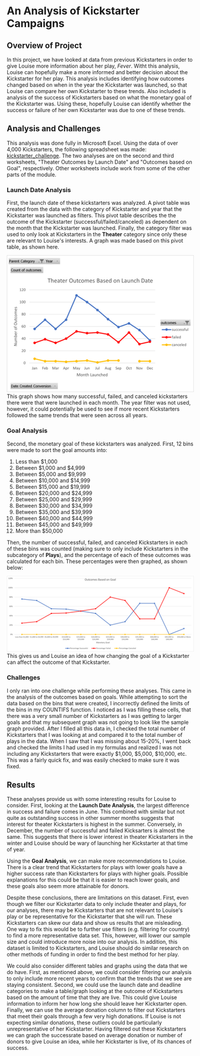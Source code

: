 # An Analysis of Kickstarter Campaigns

## Overview of Project
In this project, we have looked at data from previous Kickstarters in order to give Louise more information about her play, *Fever*. Witht this analysis, Louise can hopefully make a more informed and better decision about the Kickstarter for her play. This analysis includes identifying how outcomes changed based on when in the year the Kickstarter was launched, so that Louise can compare her own Kickstarter to these trends. Also included is analysis of the success of Kickstarters based on what the monetary goal of the Kickstarter was. Using these, hopefully Louise can identify whether the success or failure of her own Kickstarter was due to one of these trends.

## Analysis and Challenges
This analysis was done fully in Microsoft Excel. Using the data of over 4,000 Kickstarters, the following spreadsheet was made: [kickstarter_challenge](https://github.com/bchillman/kickstarter-analysis/blob/main/Kickstarter_Challenge.zip). The two analyses are on the second and third worksheets, "Theater Outcomes by Launch Date" and "Outcomes based on Goal", respectively. Other worksheets include work from some of the other parts of the module.
### Launch Date Analysis
First, the launch date of these kickstarters was analyzed. A pivot table was created from the data with the category of Kickstarter and year that the Kickstarter was launched as filters. This pivot table describes the the outcome of the Kickstarter (successful/failed/canceled) as dependent on the month that the Kickstarter was launched. Finally, the category filter was used to only look at Kickstarters in the **Theater** category since only these are relevant to Louise's interests. A graph was made based on this pivot table, as shown here.

![Theater_Outcomes_vs_Launch.png](https://github.com/bchillman/kickstarter-analysis/blob/main/Resources/Theater_Outcomes_vs_Launch.png)
This graph shows how many successful, failed, and canceled kickstarters there were that were launched in each month. The year filter was not used, however, it could potentially be used to see if more recent Kickstarters followed the same trends that were seen across all years.
### Goal Analysis
Second, the monetary goal of these kickstarters was analyzed. First, 12 bins were made to sort the goal amounts into:
1. Less than $1,000
2. Between $1,000 and $4,999
3. Between $5,000 and $9,999
4. Between $10,000 and $14,999
5. Between $15,000 and $19,999
6. Between $20,000 and $24,999
7. Between $25,000 and $29,999
8. Between $30,000 and $34,999
9. Between $35,000 and $39,999
10. Between $40,000 and $44,999
11. Between $45,000 and $49,999
12. More than $50,000

Then, the number of successful, failed, and canceled Kickstarters in each of these bins was counted (making sure to only include Kickstarters in the subcategory of **Plays**), and the percentage of each of these outcomes was calculated for each bin. These percentages were then graphed, as shown below:

![Outcomes_vs_Goal.png](https://github.com/bchillman/kickstarter-analysis/blob/main/Resources/Outcomes_vs_Goals.png)
This gives us and Louise an idea of how changing the goal of a Kickstarter can affect the outcome of that Kickstarter.
### Challenges
I only ran into one challenge while performing these analyses. This came in the analysis of the outcomes based on goals. While attempting to sort the data based on the bins that were created, I incorrectly defined the limits of the bins in my COUNTIFS function. I noticed as I was filling these cells, that there was a very small number of Kickstarters as I was getting to larger goals and that my subsequent graph was not going to look like the sample graph provided. After I filled all this data in, I checked the total number of Kickstarters that I was looking at and compared it to the total number of plays in the data. When I saw that I was missing about 15-20%, I went back and checked the limits I had used in my formulas and realized I was not including any Kickstarters that were exactly $1,000, $5,000, $10,000, etc. This was a fairly quick fix, and was easily checked to make sure it was fixed.
## Results
These analyses provide us with some interesting results for Louise to consider. First, looking at the **Launch Date Analysis**, the largest difference in success and failure comes in June. This combined with similar but not quite as outstanding success in other summer months suggests that interest for theater Kickstarters is highest in the summer. Conversely, in December, the number of successful and failed Kicksarters is almost the same. This suggests that there is lower interest in theater Kickstarters in the winter and Louise should be wary of launching her Kickstarter at that time of year.

Using the **Goal Analysis**, we can make more recommendations to Louise. There is a clear trend that Kickstarters for plays with lower goals have a higher success rate than Kickstarters for plays with higher goals. Possible explanations for this could be that it is easier to reach lower goals, and these goals also seem more attainable for donors. 

Despite these conclusions, there are limitations on this dataset. First, even though we filter our Kickstarter data to only include theater and plays, for our analyses, there may be Kickstarters that are not relevant to Louise's play or be representative for the Kickstarter that she will run. These Kickstarters can skew our data and show us results that are misleading. One way to fix this would be to further use filters (e.g. filtering for country) to find a more representative data set. This, however, will lower our sample size and could introduce more noise into our analysis. In addition, this dataset is limited to Kickstarters, and Louise should do similar research on other methods of funding in order to find the best method for her play.

We could also consider different tables and graphs using the data that we do have. First, as mentioned above, we could consider filtering our analysis to only include more recent years to confirm that the trends that we see are staying consistent. Second, we could use the launch date and deadline categories to make a table/graph looking at the outcome of Kickstarters based on the amount of time that they are live. This could give Louise information to inform her how long she should leave her Kickstarter open. Finally, we can use the average donation column to filter out Kickstarters that meet their goals through a few very high donations. If Louise is not expecting similar donations, these outliers could be particularly unrepresentative of her Kickstarter. Having filtered out these Kickstarters we can graph the successrate based on average donation or number of donors to give Louise an idea, while her Kickstarter is live, of its chances of success. 
